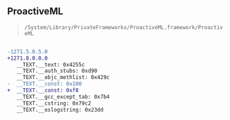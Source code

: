 ## ProactiveML

> `/System/Library/PrivateFrameworks/ProactiveML.framework/ProactiveML`

```diff

-1271.5.0.5.0
+1271.8.0.0.0
   __TEXT.__text: 0x4255c
   __TEXT.__auth_stubs: 0xd90
   __TEXT.__objc_methlist: 0x429c
-  __TEXT.__const: 0x100
+  __TEXT.__const: 0xf8
   __TEXT.__gcc_except_tab: 0x7b4
   __TEXT.__cstring: 0x79c2
   __TEXT.__oslogstring: 0x23dd

```
